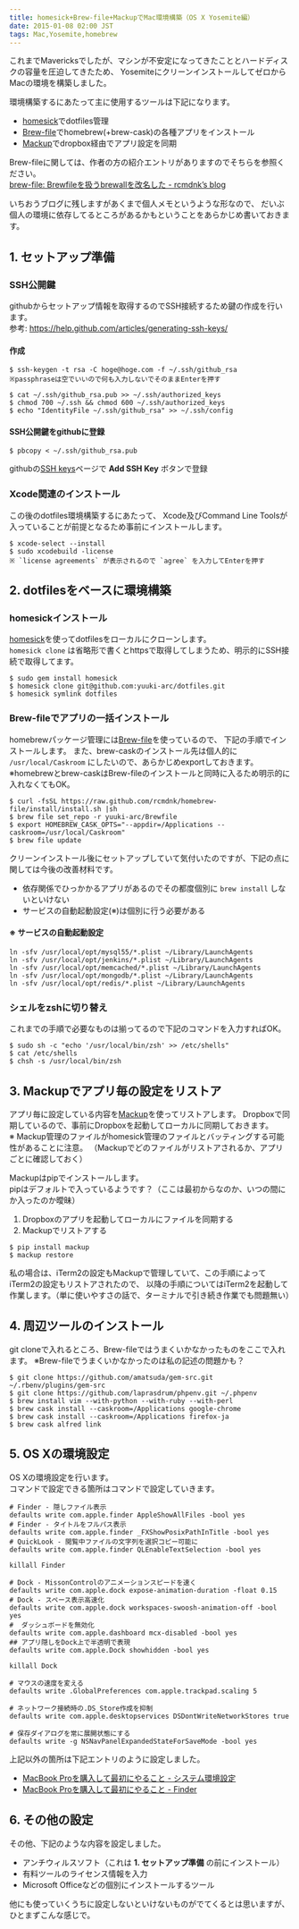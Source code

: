 ```yaml
---
title: homesick+Brew-file+MackupでMac環境構築（OS X Yosemite編）
date: 2015-01-08 02:00 JST
tags: Mac,Yosemite,homebrew
---
```


これまでMavericksでしたが、マシンが不安定になってきたこととハードディスクの容量を圧迫してきたため、
YosemiteにクリーンインストールしてゼロからMacの環境を構築しました。  

環境構築するにあたって主に使用するツールは下記になります。

* [homesick](https://github.com/technicalpickles/homesick)でdotfiles管理
* [Brew-file](https://github.com/rcmdnk/homebrew-file)でhomebrew(+brew-cask)の各種アプリをインストール
* [Mackup](https://github.com/lra/mackup)でdropbox経由でアプリ設定を同期


Brew-fileに関しては、作者の方の紹介エントリがありますのでそちらを参照ください。  
[brew-file: Brewfileを扱うbrewallを改名した - rcmdnk’s blog](http://rcmdnk.github.io/blog/2014/08/26/computer-mac-homebrew/)

いちおうブログに残しますがあくまで個人メモというような形なので、
だいぶ個人の環境に依存してるところがあるかもということをあらかじめ書いておきます。


## 1. セットアップ準備

### SSH公開鍵
githubからセットアップ情報を取得するのでSSH接続するため鍵の作成を行います。  
参考: https://help.github.com/articles/generating-ssh-keys/

#### 作成

```console
$ ssh-keygen -t rsa -C hoge@hoge.com -f ~/.ssh/github_rsa
※passphraseは空でいいので何も入力しないでそのままEnterを押す

$ cat ~/.ssh/github_rsa.pub >> ~/.ssh/authorized_keys
$ chmod 700 ~/.ssh && chmod 600 ~/.ssh/authorized_keys
$ echo "IdentityFile ~/.ssh/github_rsa" >> ~/.ssh/config
```

#### SSH公開鍵をgithubに登録

```console
$ pbcopy < ~/.ssh/github_rsa.pub
```

githubの[SSH keys](https://github.com/settings/ssh)ページで **Add SSH Key** ボタンで登録

### Xcode関連のインストール
この後のdotfiles環境構築するにあたって、
Xcode及びCommand Line Toolsが入っていることが前提となるため事前にインストールします。

```console
$ xcode-select --install
$ sudo xcodebuild -license
※ `license agreements` が表示されるので `agree` を入力してEnterを押す
```

## 2. dotfilesをベースに環境構築

### homesickインストール
[homesick](https://github.com/technicalpickles/homesick)を使ってdotfilesをローカルにクローンします。  
`homesick clone` は省略形で書くとhttpsで取得してしまうため、明示的にSSH接続で取得してます。

```console
$ sudo gem install homesick
$ homesick clone git@github.com:yuuki-arc/dotfiles.git
$ homesick symlink dotfiles
```

### Brew-fileでアプリの一括インストール
homebrewパッケージ管理には[Brew-file](https://github.com/rcmdnk/homebrew-file)を使っているので、
下記の手順でインストールします。
また、brew-caskのインストール先は個人的に `/usr/local/Caskroom` にしたいので、あらかじめexportしておきます。  
※homebrewとbrew-caskはBrew-fileのインストールと同時に入るため明示的に入れなくてもOK。


```console
$ curl -fsSL https://raw.github.com/rcmdnk/homebrew-file/install/install.sh |sh
$ brew file set_repo -r yuuki-arc/Brewfile
$ export HOMEBREW_CASK_OPTS="--appdir=/Applications --caskroom=/usr/local/Caskroom"
$ brew file update
```

クリーンインストール後にセットアップしていて気付いたのですが、下記の点に関しては今後の改善材料です。

* 依存関係でひっかかるアプリがあるのでその都度個別に `brew install` しないといけない
* サービスの自動起動設定(※)は個別に行う必要がある

#### ※ サービスの自動起動設定
```
ln -sfv /usr/local/opt/mysql55/*.plist ~/Library/LaunchAgents
ln -sfv /usr/local/opt/jenkins/*.plist ~/Library/LaunchAgents
ln -sfv /usr/local/opt/memcached/*.plist ~/Library/LaunchAgents
ln -sfv /usr/local/opt/mongodb/*.plist ~/Library/LaunchAgents
ln -sfv /usr/local/opt/redis/*.plist ~/Library/LaunchAgents
```

### シェルをzshに切り替え
これまでの手順で必要なものは揃ってるので下記のコマンドを入力すればOK。

```console
$ sudo sh -c "echo '/usr/local/bin/zsh' >> /etc/shells"
$ cat /etc/shells
$ chsh -s /usr/local/bin/zsh
```

## 3. Mackupでアプリ毎の設定をリストア
アプリ毎に設定している内容を[Mackup](https://github.com/lra/mackup)を使ってリストアします。
Dropboxで同期しているので、事前にDropboxを起動してローカルに同期しておきます。  
※ Mackup管理のファイルがhomesick管理のファイルとバッティングする可能性があることに注意。
（Mackupでどのファイルがリストアされるか、アプリごとに確認しておく）

Mackupはpipでインストールします。  
pipはデフォルトで入っているようです？（ここは最初からなのか、いつの間にか入ったのか曖昧）

1. Dropboxのアプリを起動してローカルにファイルを同期する
2. Mackupでリストアする

```
$ pip install mackup
$ mackup restore
```

私の場合は、iTerm2の設定もMackupで管理していて、この手順によってiTerm2の設定もリストアされたので、
以降の手順についてはiTerm2を起動して作業します。（単に使いやすさの話で、ターミナルで引き続き作業でも問題無い）

## 4. 周辺ツールのインストール

git cloneで入れるところ、Brew-fileではうまくいかなかったものをここで入れます。
※Brew-fileでうまくいかなかったのは私の記述の問題かも？

```console
$ git clone https://github.com/amatsuda/gem-src.git ~/.rbenv/plugins/gem-src
$ git clone https://github.com/laprasdrum/phpenv.git ~/.phpenv
$ brew install vim --with-python --with-ruby --with-perl
$ brew cask install --caskroom=/Applications google-chrome
$ brew cask install --caskroom=/Applications firefox-ja
$ brew cask alfred link
```

## 5. OS Xの環境設定

OS Xの環境設定を行います。  
コマンドで設定できる箇所はコマンドで設定していきます。

```
# Finder - 隠しファイル表示
defaults write com.apple.finder AppleShowAllFiles -bool yes
# Finder - タイトルをフルパス表示
defaults write com.apple.finder _FXShowPosixPathInTitle -bool yes
# QuickLook - 閲覧中ファイルの文字列を選択コピー可能に
defaults write com.apple.finder QLEnableTextSelection -bool yes

killall Finder

# Dock - MissonControlのアニメーションスピードを速く
defaults write com.apple.dock expose-animation-duration -float 0.15
# Dock - スペース表示高速化
defaults write com.apple.dock workspaces-swoosh-animation-off -bool yes
#  ダッシュボードを無効化
defaults write com.apple.dashboard mcx-disabled -bool yes
## アプリ隠しをDock上で半透明で表現
defaults write com.apple.Dock showhidden -bool yes

killall Dock

# マウスの速度を変える
defaults write .GlobalPreferences com.apple.trackpad.scaling 5

# ネットワーク接続時の.DS_Store作成を抑制
defaults write com.apple.desktopservices DSDontWriteNetworkStores true

# 保存ダイアログを常に展開状態にする
defaults write -g NSNavPanelExpandedStateForSaveMode -bool yes
```


上記以外の箇所は下記エントリのように設定しました。

* [MacBook Proを購入して最初にやること - システム環境設定](/blog/2012/01/08/setup-mac-system/)
* [MacBook Proを購入して最初にやること - Finder](/blog/2012/01/08/setup-mac-finder/)

## 6. その他の設定

その他、下記のような内容を設定しました。

* アンチウィルスソフト（これは **1. セットアップ準備** の前にインストール）
* 有料ツールのライセンス情報を入力
* Microsoft Officeなどの個別にインストールするツール

他にも使っていくうちに設定しないといけないものがでてくるとは思いますが、ひとまずこんな感じで。
